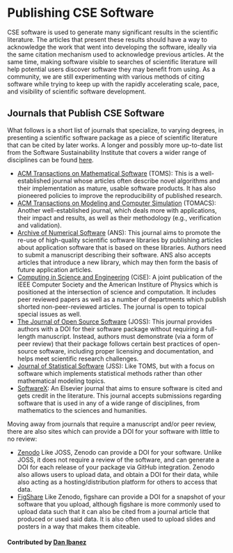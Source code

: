 # Publishing CSE Software

CSE software is used to generate many significant results
in the scientific literature.
The articles that present these results should have a way
to acknowledge the work that went
into developing the software, ideally via the same citation
mechanism used to acknowledge previous articles.
At the same time, making software visible to searches
of scientific literature will help potential users discover
software they may benefit from using.
As a community, we are still experimenting with various
methods of citing software while trying to keep up with the
rapidly accelerating scale, pace, and visibility
of scientific software development.

## Journals that Publish CSE Software

What follows is a short list of journals that specialize,
to varying degrees, in presenting a scientific software package as a
piece of scientific literature that can be cited by later works.
A longer and possibly more up-to-date list from the Software
Sustainability Institute that covers a wider
range of disciplines can be found [here](https://www.software.ac.uk/which-journals-should-i-publish-my-software).

 <!--- In alphabetical order by JOURNAL NAME (not initials) --->
 - [ACM Transactions on Mathematical Software](http://toms.acm.org) (TOMS):
   This is a well-established journal whose articles often describe
   novel algorithms and their implementation as mature, usable
   software products.
   It has also pioneered policies to improve the reproducibility
   of published research.
 - [ACM Transactions on Modeling and Computer Simulation](http://tomacs.acm.org/about.cfm) (TOMACS):
   Another well-established journal, which deals more with applications,
   their impact and results, as well as their methodology
   (e.g., verification and validation).
 - [Archive of Numerical Software](http://journals.ub.uni-heidelberg.de/index.php/ans/) (ANS):
   This journal aims to promote the re-use of high-quality scientific
   software libraries by publishing articles about application software
   that is based on these libraries.
   Authors need to submit a manuscript describing their software.
   ANS also accepts articles that introduce a new library, which may
   then form the basis of future application articles.
 - [Computing in Science and Engineering](https://www.computer.org/csdl/magazine/cs) (CiSE): A joint publication of the IEEE Computer Society and the American Institure of Physics which is positioned at the intersection of science and computation.  It includes peer reviewed papers as well as a number of departments which publish shorted non-peer-reviewed articles.  The journal is open to topical special issues as well.
 - [The Journal of Open Source Software](http://joss.theoj.org) (JOSS): This journal provides
   authors with a DOI for their software package without requiring a
   full-length manuscript.
   Instead, authors must demonstrate (via a form of peer review) that
   their package follows certain best practices of open-source software,
   including proper licensing and documentation,
   and helps meet scientific research challenges.
 - [Journal of Statistical Software](https://www.jstatsoft.org/index) (JSS):
   Like TOMS, but with a focus on software which implements statistical
   methods rather than other mathematical modeling topics.  
 - [SoftwareX](https://www.journals.elsevier.com/softwarex/):
   An Elsevier journal that aims to ensure software
   is cited and gets credit in the literature.
   This journal accepts submissions regarding software that is used
   in any of a wide range of disciplines, from mathematics to the
   sciences and humanities.
 
Moving away from journals that require a manuscript and/or peer review, there are also
sites which can provide a DOI for your software with little to no review:
 - [Zenodo](https://zenodo.org)
   Like JOSS, Zenodo can provide a DOI for your software.
   Unlike JOSS, it does not require a review of the software,
   and can generate a DOI for each release of your package via GitHub
   integration.
   Zenodo also allows users to upload data, and obtain a DOI for their
   data, while also acting as a hosting/distribution platform for others
   to access that data.
 - [FigShare](https://figshare.com)
   Like Zenodo, figshare can provide a DOI for a snapshot of your software
   that you upload, although figshare is more commonly used to upload data
   such that it can also be cited from a journal article that produced or
   used said data.
   It is also often used to upload slides and posters in a way that makes them
   citeable.

#### Contributed by [Dan Ibanez](https://github.com/ibaned "Dan Ibanez")

<!---
Publish: preview
Categories: Collaboration
Topics: software publishing and citation
Tags: journal, service
Level: 2
Prerequisites: defaults
Aggregate: none
--->
